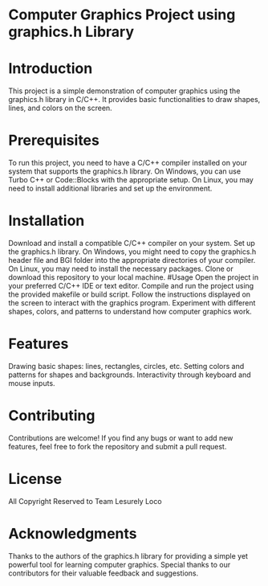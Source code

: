 # Computer Graphics Project using graphics.h Library
# Introduction
This project is a simple demonstration of computer graphics using the graphics.h library in C/C++. It provides basic functionalities to draw shapes, lines, and colors on the screen.

# Prerequisites
To run this project, you need to have a C/C++ compiler installed on your system that supports the graphics.h library. On Windows, you can use Turbo C++ or Code::Blocks with the appropriate setup. On Linux, you may need to install additional libraries and set up the environment.

# Installation
Download and install a compatible C/C++ compiler on your system.
Set up the graphics.h library. On Windows, you might need to copy the graphics.h header file and BGI folder into the appropriate directories of your compiler. On Linux, you may need to install the necessary packages.
Clone or download this repository to your local machine.
#Usage
Open the project in your preferred C/C++ IDE or text editor.
Compile and run the project using the provided makefile or build script.
Follow the instructions displayed on the screen to interact with the graphics program.
Experiment with different shapes, colors, and patterns to understand how computer graphics work.
# Features
Drawing basic shapes: lines, rectangles, circles, etc.
Setting colors and patterns for shapes and backgrounds.
Interactivity through keyboard and mouse inputs.
# Contributing
Contributions are welcome! If you find any bugs or want to add new features, feel free to fork the repository and submit a pull request.

# License
All Copyright Reserved to Team Lesurely Loco

# Acknowledgments
Thanks to the authors of the graphics.h library for providing a simple yet powerful tool for learning computer graphics.
Special thanks to our contributors for their valuable feedback and suggestions.
